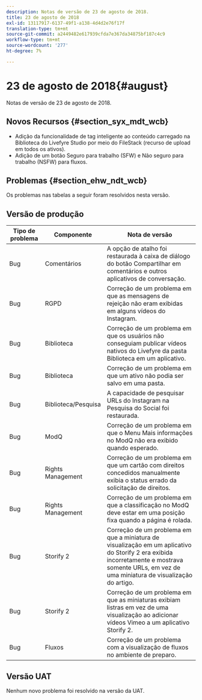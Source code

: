 ```yaml
---
description: Notas de versão de 23 de agosto de 2018.
title: 23 de agosto de 2018
exl-id: 13117917-6137-49f1-a138-4d4d2e76f17f
translation-type: tm+mt
source-git-commit: a2449482e617939cfda7e367da34875bf187c4c9
workflow-type: tm+mt
source-wordcount: '277'
ht-degree: 7%

---
```


# 23 de agosto de 2018{#august}

Notas de versão de 23 de agosto de 2018.

## Novos Recursos {#section_syx_mdt_wcb}

* Adição da funcionalidade de tag inteligente ao conteúdo carregado na Biblioteca do Livefyre Studio por meio do FileStack (recurso de upload em todos os ativos).
* Adição de um botão Seguro para trabalho (SFW) e Não seguro para trabalho (NSFW) para fluxos.

## Problemas {#section_ehw_ndt_wcb}

Os problemas nas tabelas a seguir foram resolvidos nesta versão.

## Versão de produção

| **Tipo de problema** | **Componente** | **Nota de versão** |
|---|---|---|
| Bug | Comentários | A opção de atalho foi restaurada à caixa de diálogo do botão Compartilhar em comentários e outros aplicativos de conversação. |
| Bug | RGPD | Correção de um problema em que as mensagens de rejeição não eram exibidas em alguns vídeos do Instagram. |
| Bug | Biblioteca | Correção de um problema em que os usuários não conseguiam publicar vídeos nativos do Livefyre da pasta Biblioteca em um aplicativo. |
| Bug | Biblioteca | Correção de um problema em que um ativo não podia ser salvo em uma pasta. |
| Bug | Biblioteca/Pesquisa | A capacidade de pesquisar URLs do Instagram na Pesquisa do Social foi restaurada. |
| Bug | ModQ | Correção de um problema em que o Menu Mais informações no ModQ não era exibido quando esperado. |
| Bug | Rights Management | Correção de um problema em que um cartão com direitos concedidos manualmente exibia o status errado da solicitação de direitos. |
| Bug | Rights Management | Correção de um problema em que a classificação no ModQ deve estar em uma posição fixa quando a página é rolada. |
| Bug | Storify 2 | Correção de um problema em que a miniatura de visualização em um aplicativo do Storify 2 era exibida incorretamente e mostrava somente URLs, em vez de uma miniatura de visualização do artigo. |
| Bug | Storify 2 | Correção de um problema em que as miniaturas exibiam listras em vez de uma visualização ao adicionar vídeos Vimeo a um aplicativo Storify 2. |
| Bug | Fluxos | Correção de um problema com a visualização de fluxos no ambiente de preparo. |

## Versão UAT

Nenhum novo problema foi resolvido na versão da UAT.
